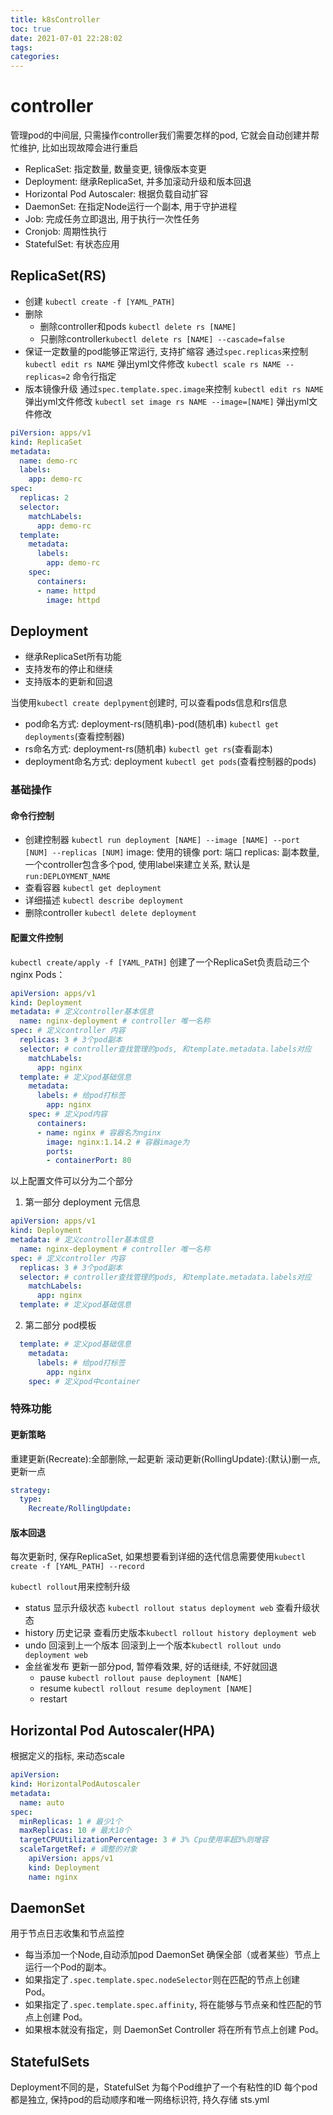```yaml
---
title: k8sController
toc: true
date: 2021-07-01 22:28:02
tags:
categories:
---
```

# controller
管理pod的中间层, 只需操作controller我们需要怎样的pod, 它就会自动创建并帮忙维护, 比如出现故障会进行重启
- ReplicaSet: 指定数量, 数量变更, 镜像版本变更
- Deployment: 继承ReplicaSet, 并多加滚动升级和版本回退
- Horizontal Pod Autoscaler: 根据负载自动扩容
- DaemonSet: 在指定Node运行一个副本, 用于守护进程
- Job: 完成任务立即退出, 用于执行一次性任务
- Cronjob: 周期性执行
- StatefulSet: 有状态应用

## ReplicaSet(RS)
- 创建
`kubectl create -f [YAML_PATH]`
- 删除
  - 删除controller和pods `kubectl delete rs [NAME]`
  - 只删除controller`kubectl delete rs [NAME] --cascade=false`
- 保证一定数量的pod能够正常运行, 支持扩缩容
通过`spec.replicas`来控制
`kubectl edit rs NAME` 弹出yml文件修改
`kubectl scale rs NAME --replicas=2` 命令行指定
- 版本镜像升级
通过`spec.template.spec.image`来控制
`kubectl edit rs NAME` 弹出yml文件修改
`kubectl set image rs NAME --image=[NAME]` 弹出yml文件修改

```yml
piVersion: apps/v1
kind: ReplicaSet
metadata:
  name: demo-rc
  labels:
    app: demo-rc
spec:
  replicas: 2
  selector:
    matchLabels:
      app: demo-rc
  template:
    metadata:
      labels:
        app: demo-rc
    spec:
      containers:
      - name: httpd
        image: httpd
```

## Deployment
- 继承ReplicaSet所有功能
- 支持发布的停止和继续
- 支持版本的更新和回退

当使用`kubectl create deplpyment`创建时, 可以查看pods信息和rs信息
- pod命名方式: deployment-rs(随机串)-pod(随机串) `kubectl get deployments`(查看控制器) 
- rs命名方式: deployment-rs(随机串) `kubectl get rs`(查看副本) 
- deployment命名方式: deployment `kubectl get pods`(查看控制器的pods)
### 基础操作
#### 命令行控制
- 创建控制器 `kubectl run deployment [NAME] --image [NAME] --port [NUM] --replicas [NUM]`
image: 使用的镜像
port: 端口
replicas: 副本数量, 一个controller包含多个pod, 使用label来建立关系, 默认是 `run:DEPLOYMENT_NAME`
- 查看容器 `kubectl get deployment`
- 详细描述 `kubectl describe deployment`
- 删除controller `kubectl delete deployment`


#### 配置文件控制
`kubectl create/apply -f [YAML_PATH]`
创建了一个ReplicaSet负责启动三个nginx Pods：
```yml
apiVersion: apps/v1
kind: Deployment
metadata: # 定义controller基本信息
  name: nginx-deployment # controller 唯一名称
spec: # 定义controller 内容
  replicas: 3 # 3个pod副本
  selector: # controller查找管理的pods, 和template.metadata.labels对应
    matchLabels:
      app: nginx
  template: # 定义pod基础信息
    metadata:
      labels: # 给pod打标签
        app: nginx
    spec: # 定义pod内容
      containers:
      - name: nginx # 容器名为nginx
        image: nginx:1.14.2 # 容器image为
        ports:
        - containerPort: 80
```
以上配置文件可以分为二个部分
1. 第一部分 deployment 元信息
```yml
apiVersion: apps/v1
kind: Deployment
metadata: # 定义controller基本信息
  name: nginx-deployment # controller 唯一名称
spec: # 定义controller 内容
  replicas: 3 # 3个pod副本
  selector: # controller查找管理的pods, 和template.metadata.labels对应
    matchLabels:
      app: nginx
  template: # 定义pod基础信息
```
2. 第二部分 pod模板
```yml
  template: # 定义pod基础信息
    metadata:
      labels: # 给pod打标签
        app: nginx
    spec: # 定义pod中container
```


### 特殊功能
#### 更新策略
重建更新(Recreate):全部删除,一起更新
滚动更新(RollingUpdate):(默认)删一点,更新一点
```yml
strategy:
  type:
    Recreate/RollingUpdate:
```

#### 版本回退
每次更新时, 保存ReplicaSet, 如果想要看到详细的迭代信息需要使用`kubectl create -f [YAML_PATH] --record`

`kubectl rollout`用来控制升级
- status 显示升级状态
`kubectl rollout status deployment web` 查看升级状态
- history 历史记录
查看历史版本`kubectl rollout history deployment web` 
- undo 回滚到上一个版本
回滚到上一个版本`kubectl rollout undo deployment web`
- 金丝雀发布
更新一部分pod, 暂停看效果, 好的话继续, 不好就回退
  - pause
  `kubectl rollout pause deployment [NAME]`
  - resume
  `kubectl rollout resume deployment [NAME]`
  - restart


## Horizontal Pod Autoscaler(HPA)
根据定义的指标, 来动态scale

```yml
apiVersion:
kind: HorizontalPodAutoscaler
metadata:
  name: auto
spec:
  minReplicas: 1 # 最少1个
  maxReplicas: 10 # 最大10个
  targetCPUUtilizationPercentage: 3 # 3% Cpu使用率超3%则增容
  scaleTargetRef: # 调整的对象
    apiVersion: apps/v1
    kind: Deployment 
    name: nginx
```

## DaemonSet
用于节点日志收集和节点监控
- 每当添加一个Node,自动添加pod
DaemonSet 确保全部（或者某些）节点上运行一个Pod的副本。
- 如果指定了`.spec.template.spec.nodeSelector`则在匹配的节点上创建 Pod。
- 如果指定了`.spec.template.spec.affinity`, 将在能够与节点亲和性匹配的节点上创建 Pod。
- 如果根本就没有指定，则 DaemonSet Controller 将在所有节点上创建 Pod。


## StatefulSets
 Deployment不同的是，StatefulSet 为每个Pod维护了一个有粘性的ID
每个pod都是独立, 保持pod的启动顺序和唯一网络标识符, 持久存储
sts.yml
